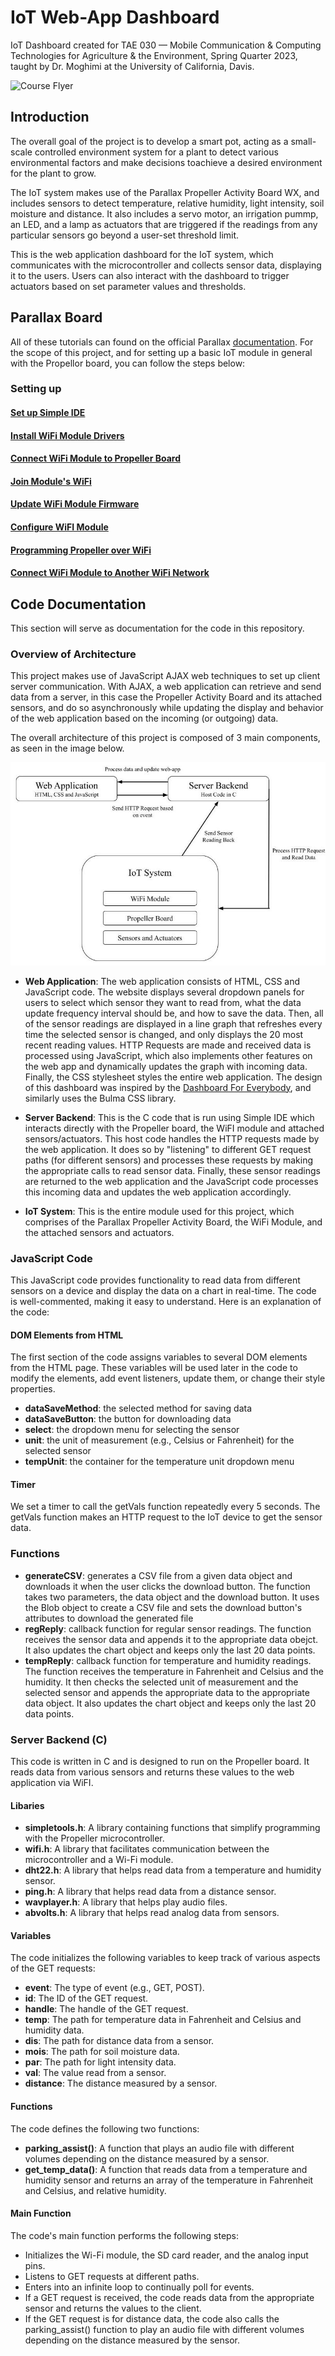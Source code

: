 # IoT Web-App Dashboard

IoT Dashboard created for TAE 030 — Mobile Communication & Computing Technologies for Agriculture & the Environment, Spring Quarter 2023, taught by Dr. Moghimi at the University of California, Davis.

![Course Flyer](https://github.com/Arnav33R/IoT-Dashboard/blob/main/Flyer.jpeg?raw=true)


## Introduction

The overall goal of the project is to develop a smart pot, acting as a small-scale controlled environment system for a plant to detect various environmental factors and make decisions toachieve a desired environment for the plant to grow.

The IoT system makes use of the Parallax Propeller Activity Board WX, and includes sensors to detect temperature, relative humidity, light intensity, soil moisture and distance. It also includes a servo motor, an irrigation pummp, an LED, and a lamp as actuators that are triggered if the readings from any particular sensors go beyond a user-set threshold limit. 

This is the web application dashboard for the IoT system, which communicates with the microcontroller and collects sensor data, displaying it to the users. Users can also interact with the dashboard to trigger actuators based on set parameter values and thresholds. 

## Parallax Board

All of these tutorials can found on the official Parallax [documentation](https://learn.parallax.com/tutorials/language/propeller-c). For the scope of this project, and for setting up a basic IoT module in general with the Propellor board, you can follow the steps below:

### Setting up

#### [Set up Simple IDE](https://learn.parallax.com/tutorials/language/propeller-c/propeller-c-set-simpleide)

#### [Install WiFi Module Drivers](https://learn.parallax.com/tutorials/language/propeller-c/parallax-wx-wi-fi-module-prop-c/wi-fi-module-firmware)

#### [Connect WiFi Module to Propeller Board](https://learn.parallax.com/tutorials/language/propeller-c/parallax-wx-wi-fi-module-prop-c/connect-wx-wi-fi-module-your)

#### [Join Module's WiFi](https://learn.parallax.com/tutorials/language/propeller-c/parallax-wx-wi-fi-module-prop-c/join-module%E2%80%99s-wi-fi)

#### [Update WiFi Module Firmware](https://learn.parallax.com/tutorials/language/propeller-c/parallax-wx-wi-fi-module-prop-c/join-module%E2%80%99s-wi-fi)

#### [Configure WiFI Module](https://learn.parallax.com/tutorials/language/propeller-c/parallax-wx-wi-fi-module-prop-c/configure-module-communication)

#### [Programming Propeller over WiFi](https://learn.parallax.com/tutorials/language/propeller-c/parallax-wx-wi-fi-module-prop-c/program-propeller-over-wi-fi)

#### [Connect WiFi Module to Another WiFi Network](https://learn.parallax.com/tutorials/language/propeller-c/parallax-wx-wi-fi-module-prop-c/join-another-wi-fi-network)

## Code Documentation

This section will serve as documentation for the code in this repository. 

### Overview of Architecture

This project makes use of JavaScript AJAX web techniques to set up client server communication. With AJAX, a web application can retrieve and send data from a server, in this case the Propeller Activity Board and its attached sensors, and do so asynchronously while updating the display and behavior of the web application based on the incoming (or outgoing) data. 

The overall architecture of this project is composed of 3 main components, as seen in the image below. 

![Architecture Representation](https://github.com/Arnav33R/IoT-Dashboard/blob/main/IoT%20Architecture.jpeg?raw=true)

- **Web Application**: The web application consists of HTML, CSS and JavaScript code. The website displays several dropdown panels for users to select which sensor they want to read from, what the data update frequency interval should be, and how to save the data. Then, all of the sensor readings are displayed in a line graph that refreshes every time the selected sensor is changed, and only displays the 20 most recent reading values. HTTP Requests are made and received data is processed using JavaScript, which also implements other features on the web app and dynamically updates the graph with incoming data. Finally, the CSS stylesheet styles the entire web application. The design of this dashboard was inspired by the [Dashboard For Everybody](https://github.com/jasonwebb/dashboard-for-everybody), and similarly uses the Bulma CSS library. 

- **Server Backend**: This is the C code that is run using Simple IDE which interacts directly with the Propeller board, the WiFI module and attached sensors/actuators. This host code handles the HTTP requests made by the web application. It does so by "listening" to different GET request paths (for different sensors) and processes these requests by making the appropriate calls to read sensor data. Finally, these sensor readings are returned to the web application and the JavaScript code processes this incoming data and updates the web application accordingly. 

- **IoT System**: This is the entire module used for this project, which comprises of the Parallax Propeller Activity Board, the WiFi Module, and the attached sensors and actuators.

### JavaScript Code

This JavaScript code provides functionality to read data from different sensors on a device and display the data on a chart in real-time. The code is well-commented, making it easy to understand. Here is an explanation of the code:

#### DOM Elements from HTML

The first section of the code assigns variables to several DOM elements from the HTML page. These variables will be used later in the code to modify the elements, add event listeners, update them, or change their style properties. 

- **dataSaveMethod**: the selected method for saving data
- **dataSaveButton**: the button for downloading data
- **select**: the dropdown menu for selecting the sensor
- **unit**: the unit of measurement (e.g., Celsius or Fahrenheit) for the selected sensor
- **tempUnit**: the container for the temperature unit dropdown menu

#### Timer

We set a timer to call the getVals function repeatedly every 5 seconds. The getVals function makes an HTTP request to the IoT device to get the sensor data.

### Functions

- **generateCSV**: generates a CSV file from a given data object and downloads it when the user clicks the download button. The function takes two parameters, the data object and the download button. It uses the Blob object to create a CSV file and sets the download button's attributes to download the generated file
- **regReply**: callback function for regular sensor readings. The function receives the sensor data and appends it to the appropriate data obejct. It also updates the chart object and keeps only the last 20 data points.
- **tempReply**: callback function for temperature and humidity readings. The function receives the temperature in Fahrenheit and Celsius and the humidity. It then checks the selected unit of measurement and the selected sensor and appends the appropriate data to the appropriate data object. It also updates the chart object and keeps only the last 20 data points. 


### Server Backend (C)

This code is written in C and is designed to run on the Propeller board. It reads data from various sensors and returns these values to the web application via WiFI.

#### Libaries

- **simpletools.h**: A library containing functions that simplify programming with the Propeller microcontroller.
- **wifi.h**: A library that facilitates communication between the microcontroller and a Wi-Fi module.
- **dht22.h**: A library that helps read data from a temperature and humidity sensor.
- **ping.h**: A library that helps read data from a distance sensor.
- **wavplayer.h**: A library that helps play audio files.
- **abvolts.h**: A library that helps read analog data from sensors.


#### Variables
The code initializes the following variables to keep track of various aspects of the GET requests:

- **event**: The type of event (e.g., GET, POST).
- **id**: The ID of the GET request.
- **handle**: The handle of the GET request.
- **temp**: The path for temperature data in Fahrenheit and Celsius and humidity data.
- **dis**: The path for distance data from a sensor.
- **mois**: The path for soil moisture data.
- **par**: The path for light intensity data.
- **val**: The value read from a sensor.
- **distance**: The distance measured by a sensor.

#### Functions
The code defines the following two functions:

- **parking_assist()**: A function that plays an audio file with different volumes depending on the distance measured by a sensor.
- **get_temp_data()**: A function that reads data from a temperature and humidity sensor and returns an array of the temperature in Fahrenheit and Celsius, and relative humidity.

#### Main Function
The code's main function performs the following steps:

- Initializes the Wi-Fi module, the SD card reader, and the analog input pins.
- Listens to GET requests at different paths.
- Enters into an infinite loop to continually poll for events.
- If a GET request is received, the code reads data from the appropriate sensor and returns the values to the client.
- If the GET request is for distance data, the code also calls the parking_assist() function to play an audio file with different volumes depending on the distance measured by the sensor.






